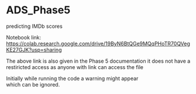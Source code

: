 # ADS_Phase5
predicting IMDb scores

Notebook link: https://colab.research.google.com/drive/19ByN6BtQGe9MQqPHoTR70QVegKE27GJK?usp=sharing

The above link is also given in the Phase 5 documentation it does not have a restiricted access as anyone with link can access the file

Initially while running the code a warning might appear which can be ignored.

